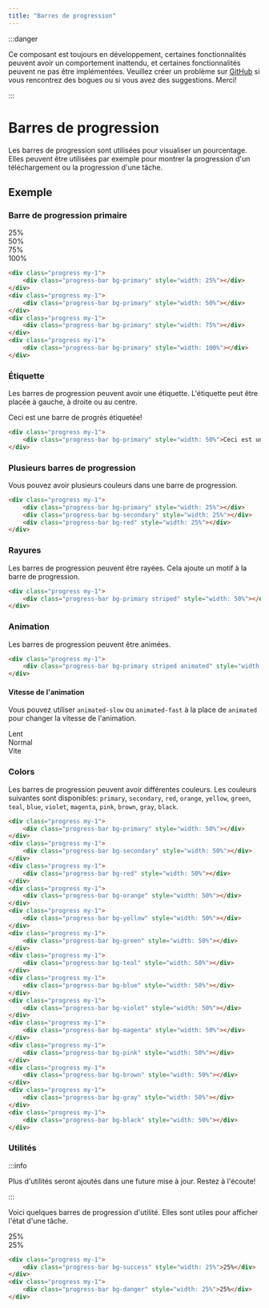```yaml
---
title: "Barres de progression"
---
```


<head>
    <link rel="stylesheet" href="/fr/HypeTML/0.9.0.css"/>
</head>

:::danger

Ce composant est toujours en développement, certaines fonctionnalités peuvent avoir un comportement inattendu, et certaines fonctionnalités peuvent ne pas être implémentées. Veuillez créer un problème sur [GitHub](https://github.com/dothtmlqc/hypetml/issues) si vous rencontrez des bogues ou si vous avez des suggestions. Merci!

:::

# Barres de progression

Les barres de progression sont utilisées pour visualiser un pourcentage. Elles peuvent être utilisées par exemple pour montrer la progression d'un téléchargement ou la progression d'une tâche.

## Exemple

### Barre de progression primaire

<div className="progress my-2">
    <div className="progress-bar bg-primary" style={{width: "0%"}}></div>
</div>

<div className="progress my-2">
    <div className="progress-bar bg-primary" style={{width: "25%"}}>25%</div>
</div>

<div className="progress my-2">
    <div className="progress-bar bg-primary" style={{width: "50%"}}>50%</div>
</div>
<div className="progress my-2">
    <div className="progress-bar bg-primary" style={{width: "75%"}}>75%</div>
</div>
<div className="progress my-2">
    <div className="progress-bar bg-primary" style={{width: "100%"}}>100%</div>
</div>

```html
<div class="progress my-1">
    <div class="progress-bar bg-primary" style="width: 25%"></div>
</div>
<div class="progress my-1">
    <div class="progress-bar bg-primary" style="width: 50%"></div>
</div>
<div class="progress my-1">
    <div class="progress-bar bg-primary" style="width: 75%"></div>
</div>
<div class="progress my-1">
    <div class="progress-bar bg-primary" style="width: 100%"></div>
</div>
```

### Étiquette

Les barres de progression peuvent avoir une étiquette. L'étiquette peut être placée à gauche, à droite ou au centre.

<div className="progress my-2">
    <div className="progress-bar bg-primary" style={{width: "50%"}}>Ceci est une barre de progrès étiquetée!</div>
</div>

```html
<div class="progress my-1">
    <div class="progress-bar bg-primary" style="width: 50%">Ceci est une barre de progrès étiquetée!</div>
</div>
```

### Plusieurs barres de progression

Vous pouvez avoir plusieurs couleurs dans une barre de progression.

<div className="progress my-2">
    <div className="progress-bar bg-primary" style={{width: "25%"}}></div>
    <div className="progress-bar bg-secondary" style={{width: "25%"}}></div>
    <div className="progress-bar bg-red" style={{width: "25%"}}></div>
</div>

```html
<div class="progress my-1">
    <div class="progress-bar bg-primary" style="width: 25%"></div>
    <div class="progress-bar bg-secondary" style="width: 25%"></div>
    <div class="progress-bar bg-red" style="width: 25%"></div>
</div>
```



### Rayures

Les barres de progression peuvent être rayées. Cela ajoute un motif à la barre de progression.

<div className="progress my-2">
    <div className="progress-bar bg-primary striped" style={{width: "50%"}}></div>
</div>

```html
<div class="progress my-1">
    <div class="progress-bar bg-primary striped" style="width: 50%"></div>
</div>
```

### Animation

Les barres de progression peuvent être animées.

<div className="progress my-2">
    <div className="progress-bar bg-primary striped animated" style={{width: "50%"}}></div>
</div>

```html
<div class="progress my-1">
    <div class="progress-bar bg-primary striped animated" style="width: 50%"></div>
</div>
```

#### Vitesse de l'animation

Vous pouvez utiliser `animated-slow` ou `animated-fast` à la place de `animated` pour changer la vitesse de l'animation.

<div className="progress my-2">
    <div className="progress-bar bg-primary striped animated-slow" style={{width: "50%"}}>Lent</div>
</div>
<div className="progress my-2">
    <div className="progress-bar bg-primary striped animated" style={{width: "50%"}}>Normal</div>
</div>
<div className="progress my-2">
    <div className="progress-bar bg-primary striped animated-fast" style={{width: "50%"}}>Vite</div>
</div>

### Colors


Les barres de progression peuvent avoir différentes couleurs. Les couleurs suivantes sont disponibles: `primary`, `secondary`, `red`, `orange`, `yellow`, `green`, `teal`, `blue`, `violet`, `magenta`, `pink`, `brown`, `gray`, `black`.

<div className="progress my-2">
    <div className="progress-bar bg-primary" style={{width: "50%"}}></div>
</div>
<div className="progress my-2">
    <div className="progress-bar bg-secondary" style={{width: "50%"}}></div>
</div>
<div className="progress my-2">
    <div className="progress-bar bg-red" style={{width: "50%"}}></div>
</div>
<div className="progress my-2">
    <div className="progress-bar bg-orange" style={{width: "50%"}}></div>
</div>
<div className="progress my-2">
    <div className="progress-bar bg-yellow" style={{width: "50%"}}></div>
</div>
<div className="progress my-2">
    <div className="progress-bar bg-green" style={{width: "50%"}}></div>
</div>
<div className="progress my-2">
    <div className="progress-bar bg-teal" style={{width: "50%"}}></div>
</div>
<div className="progress my-2">
    <div className="progress-bar bg-blue" style={{width: "50%"}}></div>
</div>
<div className="progress my-2">
    <div className="progress-bar bg-violet" style={{width: "50%"}}></div>
</div>
<div className="progress my-2">
    <div className="progress-bar bg-magenta" style={{width: "50%"}}></div>
</div>
<div className="progress my-2">
    <div className="progress-bar bg-pink" style={{width: "50%"}}></div>
</div>
<div className="progress my-2">
    <div className="progress-bar bg-brown" style={{width: "50%"}}></div>
</div>
<div className="progress my-2">
    <div className="progress-bar bg-gray" style={{width: "50%"}}></div>
</div>
<div className="progress my-2">
    <div className="progress-bar bg-black" style={{width: "50%"}}></div>
</div>

    
```html
<div class="progress my-1">
    <div class="progress-bar bg-primary" style="width: 50%"></div>
</div>
<div class="progress my-1">
    <div class="progress-bar bg-secondary" style="width: 50%"></div>
</div>
<div class="progress my-1">
    <div class="progress-bar bg-red" style="width: 50%"></div>
</div>
<div class="progress my-1">
    <div class="progress-bar bg-orange" style="width: 50%"></div>
</div>
<div class="progress my-1">
    <div class="progress-bar bg-yellow" style="width: 50%"></div>
</div>
<div class="progress my-1">
    <div class="progress-bar bg-green" style="width: 50%"></div>
</div>
<div class="progress my-1">
    <div class="progress-bar bg-teal" style="width: 50%"></div>
</div>
<div class="progress my-1">
    <div class="progress-bar bg-blue" style="width: 50%"></div>
</div>
<div class="progress my-1">
    <div class="progress-bar bg-violet" style="width: 50%"></div>
</div>
<div class="progress my-1">
    <div class="progress-bar bg-magenta" style="width: 50%"></div>
</div>
<div class="progress my-1">
    <div class="progress-bar bg-pink" style="width: 50%"></div>
</div>
<div class="progress my-1">
    <div class="progress-bar bg-brown" style="width: 50%"></div>
</div>
<div class="progress my-1">
    <div class="progress-bar bg-gray" style="width: 50%"></div>
</div>
<div class="progress my-1">
    <div class="progress-bar bg-black" style="width: 50%"></div>
</div>
```

### Utilités

:::info

Plus d'utilités seront ajoutés dans une future mise à jour. Restez à l'écoute!

:::

Voici quelques barres de progression d'utilité. Elles sont utiles pour afficher l'état d'une tâche.

<div className="progress my-2">
    <div className="progress-bar bg-success" style={{width: "25%"}}>25%</div>
</div>

<div className="progress my-2">
    <div className="progress-bar bg-danger" style={{width: "25%"}}>25%</div>
</div>

```html
<div class="progress my-1">
    <div class="progress-bar bg-success" style="width: 25%">25%</div>
</div>
<div class="progress my-1">
    <div class="progress-bar bg-danger" style="width: 25%">25%</div>
</div>
```
